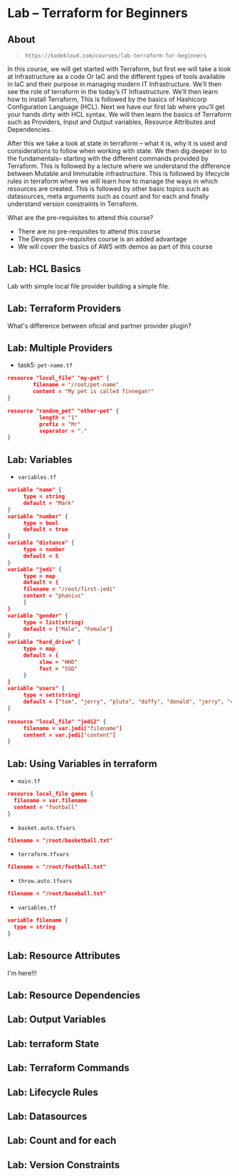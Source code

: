 # Lab – Terraform for Beginners

## About

> `https://kodekloud.com/courses/lab-terraform-for-beginners`

In this course, we will get started with Terraform, but first we will take a look at Infrastructure as a code Or IaC and the different types of tools available in IaC and their purpose in managing modern IT Infrastructure. We’ll then see the role of terraform in the today’s IT Infrastructure. We’ll then learn how to install Terraform, This is followed by the basics of Hashicorp Configuration Language (HCL). Next we have our first lab where you’ll get your hands dirty with HCL syntax. We will then learn the basics of Terraform such as Providers, Input and Output variables, Resource Attributes and Dependencies.

After this we take a look at state in terraform – what it is, why it is used and considerations to follow when working with state. We then dig deeper in to the fundamentals– starting with the different commands provided by Terraform. This is followed by a lecture where we understand the difference between Mutable and Immutable infrastructure. This is followed by lifecycle rules in terraform where we will learn how to manage the ways in which resources are created. This is followed by other basic topics such as datasources, meta arguments such as count and for each and finally understand version constraints in Terraform.

What are the pre-requisites to attend this course?

- There are no pre-requisites to attend this course
- The Devops pre-requisites course is an added advantage
- We will cover the basics of AWS with demos as part of this course

## Lab: HCL Basics

Lab with simple local file provider building a simple file.

## Lab: Terraform Providers

What's difference between oficial and partner provider plugin?

## Lab: Multiple Providers

- task5: `pet-name.tf`

```json
resource "local_file" "my-pet" {
	    filename = "/root/pet-name"
	    content = "My pet is called finnegan!"
}

resource "random_pet" "other-pet" {
	      length = "1"
	      prefix = "Mr"
	      separator = "."
}
```

## Lab: Variables

- `variables.tf`

```json
variable "name" {
     type = string
     default = "Mark"
}
variable "number" {
     type = bool
     default = true
}
variable "distance" {
     type = number
     default = 5
}
variable "jedi" {
     type = map
     default = {
     filename = "/root/first-jedi"
     content = "phanius"
     }
}
variable "gender" {
     type = list(string)
     default = ["Male", "Female"]
}
variable "hard_drive" {
     type = map
     default = {
          slow = "HHD"
          fast = "SSD"
     }
}
variable "users" {
     type = set(string)
     default = ["tom", "jerry", "pluto", "daffy", "donald", "jerry", "chip", "dale"]
}
  
resource "local_file" "jedi2" {
     filename = var.jedi["filename"]
     content = var.jedi["content"]
}
```

## Lab: Using Variables in terraform

- `main.tf`

```json
resource local_file games {
  filename = var.filename
  content = "football"
}
```

- `basket.auto.tfvars`

```json
filename = "/root/basketball.txt"
```

- `terraform.tfvars`

```json
filename = "/root/football.txt"
```

- `throw.auto.tfvars`

```json
filename = "/root/baseball.txt"
```

- `variables.tf`

```json
variable filename {
  type = string
}
```

## Lab: Resource Attributes

I'm here!!!

## Lab: Resource Dependencies

## Lab: Output Variables

## Lab: terraform State

## Lab: Terraform Commands

## Lab: Lifecycle Rules

## Lab: Datasources

## Lab: Count and for each

## Lab: Version Constraints

